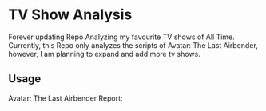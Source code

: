 # TV Show Analysis

Forever updating Repo Analyzing my favourite TV shows of All Time. Currently, this Repo only analyzes the scripts of Avatar: The Last Airbender, however, I am planning to expand and add more tv shows.

## Usage
Avatar: The Last Airbender Report: 

